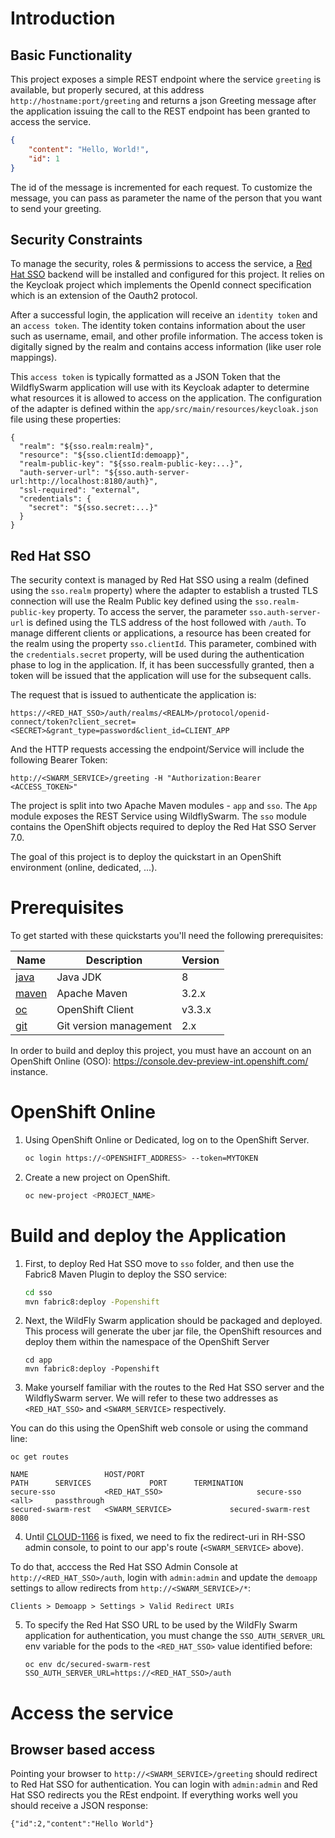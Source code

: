 # Introduction

## Basic Functionality

This project exposes a simple REST endpoint where the service `greeting` is available, but properly secured, at this address `http://hostname:port/greeting`
and returns a json Greeting message after the application issuing the call to the REST endpoint has been granted to access the service.

```json
{
    "content": "Hello, World!",
    "id": 1
}
```

The id of the message is incremented for each request. To customize the message, you can pass as parameter the name of the person that you want to send your greeting.

## Security Constraints

To manage the security, roles & permissions to access the service, a [Red Hat SSO](https://access.redhat.com/documentation/en/red-hat-single-sign-on/7.0/securing-applications-and-services-guide/securing-applications-and-services-guide) backend will be installed and configured for this project.
It relies on the Keycloak project which implements the OpenId connect specification which is an extension of the Oauth2 protocol.

After a successful login, the application will receive an `identity token` and an `access token`.
The identity token contains information about the user such as username, email, and other profile information.
The access token is digitally signed by the realm and contains access information (like user role mappings).

This `access token` is typically formatted as a JSON Token that the WildflySwarm application will use with its Keycloak adapter to determine what resources it is allowed to access on the application.
The configuration of the adapter is defined within the `app/src/main/resources/keycloak.json` file using these properties:

```
{
  "realm": "${sso.realm:realm}",
  "resource": "${sso.clientId:demoapp}",
  "realm-public-key": "${sso.realm-public-key:...}",
  "auth-server-url": "${sso.auth-server-url:http://localhost:8180/auth}",  
  "ssl-required": "external",  
  "credentials": {
    "secret": "${sso.secret:...}"
  }  
}

```

## Red Hat SSO

The security context is managed by Red Hat SSO using a realm (defined using the `sso.realm` property) where the adapter to establish a trusted TLS connection will use the Realm Public key defined using the `sso.realm-public-key` property.
To access the server, the parameter `sso.auth-server-url` is defined using the TLS address of the host followed with `/auth`.
To manage different clients or applications, a resource has been created for the realm using the property `sso.clientId`.
This parameter, combined with the `credentials.secret` property, will be used during the authentication phase to log in the application.
If, it has been successfully granted, then a token will be issued that the application will use for the subsequent calls.

The request that is issued to authenticate the application is:

```
https://<RED_HAT_SSO>/auth/realms/<REALM>/protocol/openid-connect/token?client_secret=<SECRET>&grant_type=password&client_id=CLIENT_APP
```

And the HTTP requests accessing the endpoint/Service will include the following Bearer Token:

```
http://<SWARM_SERVICE>/greeting -H "Authorization:Bearer <ACCESS_TOKEN>"
```

The project is split into two Apache Maven modules - `app` and `sso`.
The `App` module exposes the REST Service using WildflySwarm.
The `sso` module contains the OpenShift objects required to deploy the Red Hat SSO Server 7.0.

The goal of this project is to deploy the quickstart in an OpenShift environment (online, dedicated, ...).

# Prerequisites

To get started with these quickstarts you'll need the following prerequisites:

Name | Description | Version
--- | --- | ---
[java][1] | Java JDK | 8
[maven][2] | Apache Maven | 3.2.x
[oc][3] | OpenShift Client | v3.3.x
[git][4] | Git version management | 2.x

[1]: http://www.oracle.com/technetwork/java/javase/downloads/
[2]: https://maven.apache.org/download.cgi?Preferred=ftp://mirror.reverse.net/pub/apache/
[3]: https://docs.openshift.com/enterprise/3.2/cli_reference/get_started_cli.html
[4]: https://git-scm.com/book/en/v2/Getting-Started-Installing-Git

In order to build and deploy this project, you must have an account on an OpenShift Online (OSO): https://console.dev-preview-int.openshift.com/ instance.

# OpenShift Online

1. Using OpenShift Online or Dedicated, log on to the OpenShift Server.

    ```bash
    oc login https://<OPENSHIFT_ADDRESS> --token=MYTOKEN
    ```

2. Create a new project on OpenShift.

    ```bash
    oc new-project <PROJECT_NAME>
    ```

# Build and deploy the Application

1. First, to deploy Red Hat SSO move to `sso` folder, and then use the Fabric8 Maven Plugin to deploy the SSO service:

    ```bash
    cd sso
    mvn fabric8:deploy -Popenshift
    ```

2. Next, the WildFly Swarm application should be packaged and deployed. This process will generate the uber jar file, the OpenShift resources
   and deploy them within the namespace of the OpenShift Server

    ```
    cd app
    mvn fabric8:deploy -Popenshift
    ```

3. Make yourself familiar with the routes to the Red Hat SSO server and the WildflySwarm server. We will refer to these two addresses as `<RED_HAT_SSO>` and `<SWARM_SERVICE>` respectively.

  You can do this using the OpenShift web console or using the command line:

  ```
  oc get routes

  NAME                 HOST/PORT                                                 PATH      SERVICES             PORT      TERMINATION
secure-sso           <RED_HAT_SSO>                     secure-sso           <all>     passthrough
secured-swarm-rest   <SWARM_SERVICE>             secured-swarm-rest   8080      
  ```

4. Until [CLOUD-1166](https://issues.jboss.org/browse/CLOUD-1166) is fixed, we need to fix the redirect-uri in RH-SSO admin console, to point to our app's route (`<SWARM_SERVICE>` above).

  To do that, acccess the Red Hat SSO Admin Console at `http://<RED_HAT_SSO>/auth`, login with `admin:admin` and update the `demoapp` settings to allow redirects from `http://<SWARM_SERVICE>/*`:

  ```
  Clients > Demoapp > Settings > Valid Redirect URIs     
  ```

5. To specify the Red Hat SSO URL to be used by the WildFly Swarm application for authentication,
you must change the `SSO_AUTH_SERVER_URL` env variable for the pods to the `<RED_HAT_SSO>` value identified before:

    ```
    oc env dc/secured-swarm-rest SSO_AUTH_SERVER_URL=https://<RED_HAT_SSO>/auth

    ```    

# Access the service

## Browser based access

Pointing your browser to `http://<SWARM_SERVICE>/greeting` should redirect to Red Hat SSO for authentication.
You can login with `admin:admin` and Red Hat SSO redirects you the REst endpoint. If everything works well you should receive a JSON response:

```
{"id":2,"content":"Hello World"}   
```
